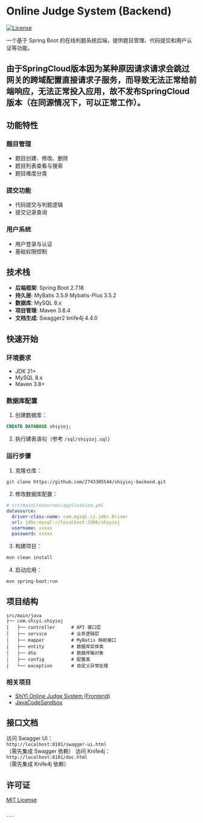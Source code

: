 
# Online Judge System (Backend)

[![License](https://img.shields.io/badge/license-MIT-blue.svg)](https://github.com/yourusername/oj-system-backend/blob/main/LICENSE)

一个基于 Spring Boot 的在线判题系统后端，提供题目管理、代码提交和用户认证等功能。
## 由于SpringCloud版本因为某种原因请求请求会跳过网关的跨域配置直接请求子服务，而导致无法正常给前端响应，无法正常投入应用，故不发布SpringCloud版本（在同源情况下，可以正常工作）。
## 功能特性

### 题目管理
- 题目创建、修改、删除
- 题目列表查看与搜索
- 题目难度分类

### 提交功能
- 代码提交与判题逻辑
- 提交记录查询

### 用户系统
- 用户登录与认证
- 基础权限控制

## 技术栈

- **后端框架**: Spring Boot 2.7.18
- **持久层**: MyBatis 3.5.9 Mybatis-Plus 3.5.2
- **数据库**: MySQL 8.x
- **项目管理**: Maven 3.8.4
- **文档生成**: Swagger2 knife4j 4.4.0
## 快速开始

### 环境要求
- JDK 21+
- MySQL 8.x
- Maven 3.8+

### 数据库配置
1. 创建数据库：
```sql
CREATE DATABASE shiyioj;
```

2. 执行建表语句（参考 `/sql/shiyioj.sql`）

### 运行步骤
1. 克隆仓库：
```bash
git clone https://github.com/2743305544/shiyioj-backend.git
```

2. 修改数据库配置：
```yaml
# src/main/resources/application.yml
datasource:
  driver-class-name: com.mysql.cj.jdbc.Driver
  url: jdbc:mysql://localhost:3306/shiyioj
  username: xxxxx
  password: xxxxx
```

3. 构建项目：
```bash
mvn clean install
```

4. 启动应用：
```bash
mvn spring-boot:run
```

## 项目结构
```
src/main/java
├── com.shiyi.shiyioj
│   ├── controller      # API 接口层
│   ├── service         # 业务逻辑层
│   ├── mapper          # MyBatis 映射接口
│   ├── entity          # 数据库实体类
│   ├── dto             # 数据传输对象
│   ├── config          # 配置类
│   └── exception       # 自定义异常处理
```
### 相关项目
- [ShiYi Online Judge System (Frontend)](https://github.com/2743305544/shiyioj-frontend)
- [JavaCodeSandbox](https://github.com/2743305544/JavaCodeSandbox)


## 接口文档
访问 Swagger UI：  
`http://localhost:8101/swagger-ui.html`  
（需先集成 Swagger 依赖）
访问 Knife4j：  
`http://localhost:8101/doc.html`  
（需先集成 Knife4j 依赖）
## 许可证
[MIT License](https://github.com/yourusername/oj-system-backend/blob/main/LICENSE)
```

---

